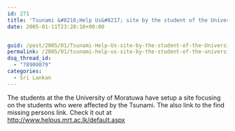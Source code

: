 ```yaml
---
id: 271
title: 'Tsunami &#8216;Help Us&#8217; site by the student of the University of Moratuwa'
date: 2005-01-11T23:28:10+00:00


guid: /post/2005/01/Tsunami-Help-Us-site-by-the-student-of-the-University-of-Moratuwa.aspx
permalink: /2005/01/tsunami-help-us-site-by-the-student-of-the-university-of-moratuwa/
dsq_thread_id:
  - "78900079"
categories:
  - Sri Lankan
---
```

<P>The students at the the University of Moratuwa have setup a site focusing on the students who were affected by the Tsunami. The also link to the find missing persons link. Check&nbsp;it out&nbsp;at <A href="http://www.helpus.mrt.ac.lk/default.aspx">http://www.helpus.mrt.ac.lk/default.aspx</A></P>